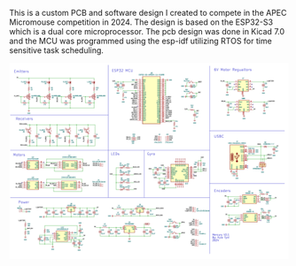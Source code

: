 This is a custom PCB and software design I created to compete in the APEC Micromouse competition in 2024. 
The design is based on the ESP32-S3 which is a dual core microprocessor. 
The pcb design was done in Kicad 7.0 and the MCU was programmed using the esp-idf utilizing RTOS for time sensitive task scheduling.

![PCB Schematic](https://github.com/kyletyni/mercury/blob/main/images/pcb_schematic.png)
